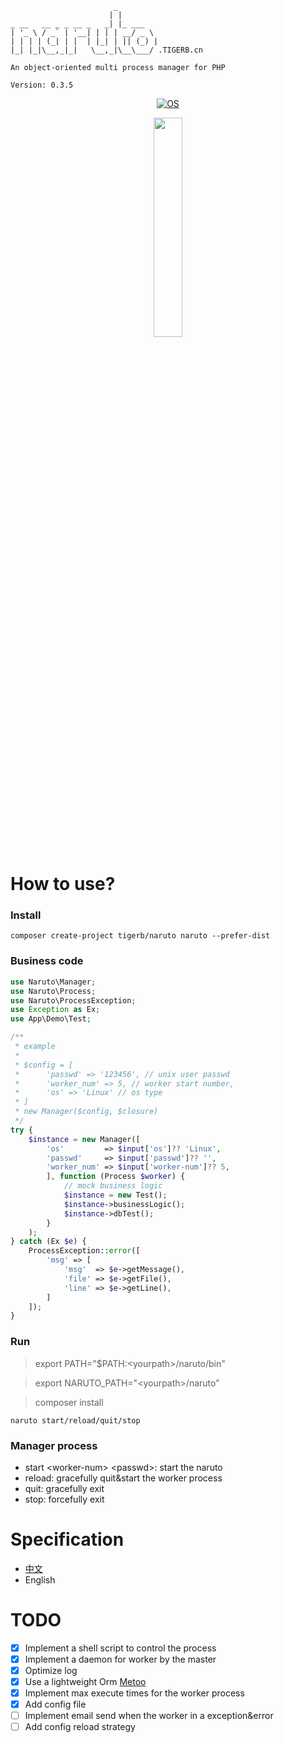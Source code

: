```
                       _        
                      | |       
_ __   __ _ _ __ _   _| |_ ___  
| '_ \ / _` | '__| | | | __/ _ \ 
| | | | (_| | |  | |_| | || (_) |
|_| |_|\__,_|_|   \__,_|\__\___/ .TIGERB.cn
			
An object-oriented multi process manager for PHP

Version: 0.3.5

```

<p align="center">
<a href="http://naruto.tigerb.cn/"><img src="https://img.shields.io/badge/os-Linux%26Darwin-blue.svg" alt="OS"></a>
</p>


<p align="center"><img width="30%" src="http://cdn.tigerb.cn/wechat-blog-qrcode.jpg"><p>

# How to use?

### Install

```
composer create-project tigerb/naruto naruto --prefer-dist
```

### Business code

```php
use Naruto\Manager;
use Naruto\Process;
use Naruto\ProcessException;
use Exception as Ex;
use App\Demo\Test;

/**
 * example
 * 
 * $config = [
 * 		'passwd' => '123456', // unix user passwd
 * 		'worker_num' => 5, // worker start number,
 * 		'os' => 'Linux' // os type
 * ]
 * new Manager($config, $closure)
 */
try {
	$instance = new Manager([
		'os'         => $input['os']?? 'Linux',
		'passwd' 	 => $input['passwd']?? '',
		'worker_num' => $input['worker-num']?? 5,
		], function (Process $worker) {
			// mock business logic
			$instance = new Test();
			$instance->businessLogic();
			$instance->dbTest();
		}
	);
} catch (Ex $e) {
	ProcessException::error([
		'msg' => [
			'msg'  => $e->getMessage(),
			'file' => $e->getFile(),
			'line' => $e->getLine(),
		]
	]);
}
```

### Run

> export PATH="$PATH:\<yourpath\>/naruto/bin"

> export NARUTO_PATH="\<yourpath\>/naruto"

> composer install

```
naruto start/reload/quit/stop
```

### Manager process

- start \<worker-num\> \<passwd\>: start the naruto
- reload: gracefully quit&start the worker process
- quit: gracefully exit
- stop: forcefully exit

# Specification

- [中文](./docs/specification-zh.md)
- English

# TODO

- [x] Implement a shell script to control the process
- [x] Implement a daemon for worker by the master
- [x] Optimize log
- [x] Use a lightweight Orm [Metoo](https://github.com/catfan/Medoo)
- [x] Implement max execute times for the worker process
- [x] Add config file
- [ ] Implement email send when the worker in a exception&error
- [ ] Add config reload strategy
